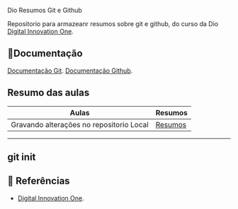 
Dio Resumos Git e Github

Repositorio para armazeanr resumos sobre git e github, do curso da Dio
[Digital Innovation One](https://www.dio.me/).

## 🤢Documentação
[Documentação Git](https://git-scm.com/doc).
[Documentação Github](https://docs.github.com/).

## Resumo das aulas
| Aulas | Resumos |
|-------|---------|
|Gravando alterações no repositorio Local | [Resumos]() |

---
git init
---

##  📃 Referências
- [Digital Innovation One]().